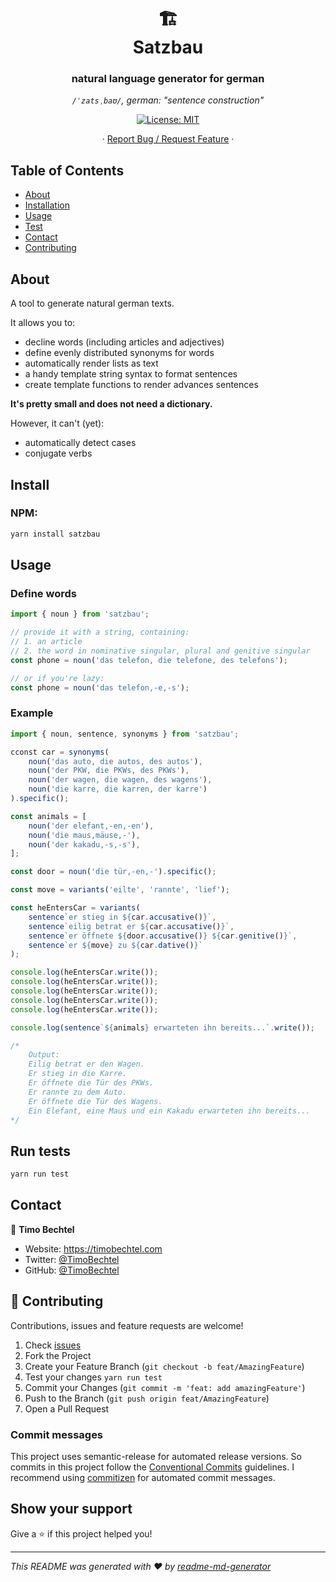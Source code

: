 <h1 align="center">🏗 <br/> Satzbau</h1>
<h3 align="center">natural language generator for german</h3>
<p align="center"><i><code>/ˈzatsˌbaʊ/</code>, german: "sentence construction"</i></p>
<p align="center">
  <a href="#" target="_blank">
    <img alt="License: MIT" src="https://img.shields.io/badge/License-MIT-yellow.svg" />
  </a>
</p>
<p align="center">
  ·
  <a href="https://github.com/TimoBechtel/satzbau/issues">Report Bug / Request Feature</a>
  ·
</p>

## Table of Contents

- [About](#About)
- [Installation](#Install)
- [Usage](#Usage)
- [Test](#run-tests)
- [Contact](#contact)
- [Contributing](#Contributing)

## About

A tool to generate natural german texts.

It allows you to:

- decline words (including articles and adjectives)
- define evenly distributed synonyms for words
- automatically render lists as text
- a handy template string syntax to format sentences
- create template functions to render advances sentences

**It's pretty small and does not need a dictionary.**

However, it can't (yet):

- automatically detect cases
- conjugate verbs

## Install

### NPM:

```sh
yarn install satzbau
```

## Usage

### Define words

```ts
import { noun } from 'satzbau';

// provide it with a string, containing:
// 1. an article
// 2. the word in nominative singular, plural and genitive singular
const phone = noun('das telefon, die telefone, des telefons');

// or if you're lazy:
const phone = noun('das telefon,-e,-s');
```

### Example

```ts
import { noun, sentence, synonyms } from 'satzbau';

cconst car = synonyms(
	noun('das auto, die autos, des autos'),
	noun('der PKW, die PKWs, des PKWs'),
	noun('der wagen, die wagen, des wagens'),
	noun('die karre, die karren, der karre')
).specific();

const animals = [
	noun('der elefant,-en,-en'),
	noun('die maus,mäuse,-'),
	noun('der kakadu,-s,-s'),
];

const door = noun('die tür,-en,-').specific();

const move = variants('eilte', 'rannte', 'lief');

const heEntersCar = variants(
	sentence`er stieg in ${car.accusative()}`,
	sentence`eilig betrat er ${car.accusative()}`,
	sentence`er öffnete ${door.accusative()} ${car.genitive()}`,
	sentence`er ${move} zu ${car.dative()}`
);

console.log(heEntersCar.write());
console.log(heEntersCar.write());
console.log(heEntersCar.write());
console.log(heEntersCar.write());
console.log(heEntersCar.write());

console.log(sentence`${animals} erwarteten ihn bereits...`.write());

/*
	Output:
	Eilig betrat er den Wagen.
	Er stieg in die Karre.
	Er öffnete die Tür des PKWs.
	Er rannte zu dem Auto.
	Er öffnete die Tür des Wagens.
	Ein Elefant, eine Maus und ein Kakadu erwarteten ihn bereits...
*/
```

## Run tests

```sh
yarn run test
```

## Contact

👤 **Timo Bechtel**

- Website: https://timobechtel.com
- Twitter: [@TimoBechtel](https://twitter.com/TimoBechtel)
- GitHub: [@TimoBechtel](https://github.com/TimoBechtel)

## 🤝 Contributing

Contributions, issues and feature requests are welcome!<br />

1. Check [issues](https://github.com/TimoBechtel/satzbau/issues)
1. Fork the Project
1. Create your Feature Branch (`git checkout -b feat/AmazingFeature`)
1. Test your changes `yarn run test`
1. Commit your Changes (`git commit -m 'feat: add amazingFeature'`)
1. Push to the Branch (`git push origin feat/AmazingFeature`)
1. Open a Pull Request

### Commit messages

This project uses semantic-release for automated release versions. So commits in this project follow the [Conventional Commits](https://www.conventionalcommits.org/en/v1.0.0-beta.2/) guidelines. I recommend using [commitizen](https://github.com/commitizen/cz-cli) for automated commit messages.

## Show your support

Give a ⭐️ if this project helped you!

---

_This README was generated with ❤️ by [readme-md-generator](https://github.com/kefranabg/readme-md-generator)_
